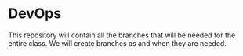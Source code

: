 # DevOps
This repository will contain all the branches that will be needed for the entire class. We will create branches as and when they are needed.
